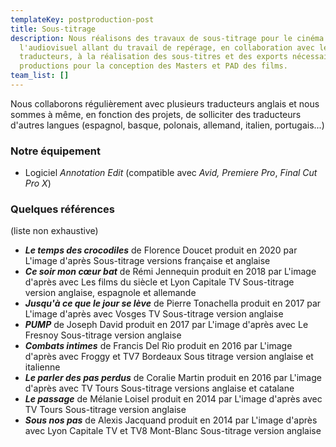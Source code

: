 ```yaml
---
templateKey: postproduction-post
title: Sous-titrage
description: Nous réalisons des travaux de sous-titrage pour le cinéma et
  l'audiovisuel allant du travail de repérage, en collaboration avec les
  traducteurs, à la réalisation des sous-titres et des exports nécessaires aux
  productions pour la conception des Masters et PAD des films.
team_list: []
---
```


Nous collaborons régulièrement avec plusieurs traducteurs anglais et nous sommes à même, en fonction des projets, de solliciter des traducteurs d'autres langues (espagnol, basque, polonais, allemand, italien, portugais...)

### Notre équipement

- Logiciel _Annotation Edit_ (compatible avec _Avid,_ _Premiere Pro_, _Final Cut Pro X_)

### Quelques références
(liste non exhaustive)

- _**Le temps des crocodiles**_ de Florence Doucet produit en 2020 par L'image d'après Sous-titrage versions française et anglaise
- _**Ce soir mon cœur bat**_ de Rémi Jennequin produit en 2018 par L'image d'après avec Les films du siècle et Lyon Capitale TV Sous-titrage version anglaise, espagnole et allemande
- _**Jusqu'à ce que le jour se lève**_ de Pierre Tonachella produit en 2017 par L'image d'après avec Vosges TV Sous-titrage version anglaise
- _**PUMP**_ de Joseph David produit en 2017 par L'image d'après avec Le Fresnoy Sous-titrage version anglaise
- _**Combats intimes**_ de Francis Del Rio produit en 2016 par L'image d'après avec Froggy et TV7 Bordeaux Sous titrage version anglaise et italienne
- _**Le parler des pas perdus**_ de Coralie Martin produit en 2016 par L'image d'après avec TV Tours Sous-titrage versions anglaise et catalane
- _**Le passage**_ de Mélanie Loisel produit en 2014 par L'image d'après avec TV Tours Sous-titrage version anglaise
- _**Sous nos pas**_ de Alexis Jacquand produit en 2014 par L'image d'après avec Lyon Capitale TV et TV8 Mont-Blanc Sous-titrage version anglaise
